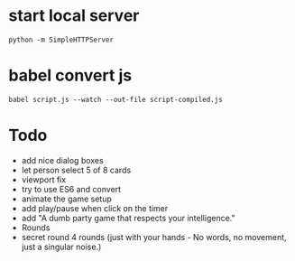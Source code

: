 # start local server
```
python -m SimpleHTTPServer
```

# babel convert js
```
babel script.js --watch --out-file script-compiled.js
```

# Todo
* add nice dialog boxes
* let person select 5 of 8 cards
* viewport fix
* try to use ES6 and convert
* animate the game setup
* add play/pause when click on the timer
* add "A dumb party game
that respects your intelligence."
* Rounds
* secret round 4 rounds (just with your hands - No words, no movement, just a singular noise.)

